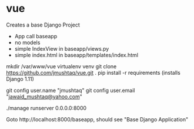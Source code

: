 # vue
Creates a base Django Project
 - App call baseapp
 - no models
 - simple IndexView in baseapp/views.py
 - simple index.html in baseapp/templates/index.html
 
 mkdir /var/www/vue
 virtualenv venv
 git clone  https://github.com/jmushtaq/vue.git .
 pip install -r requirements (installs Django 1.11)

 git config user.name "jmushtaq"
 git config user.email "jawaid_mushtaq@yahoo.com"

 ./manage runserver 0.0.0.0:8000
 
 Goto http://localhost:8000/baseapp, should see "Base Django Application"
